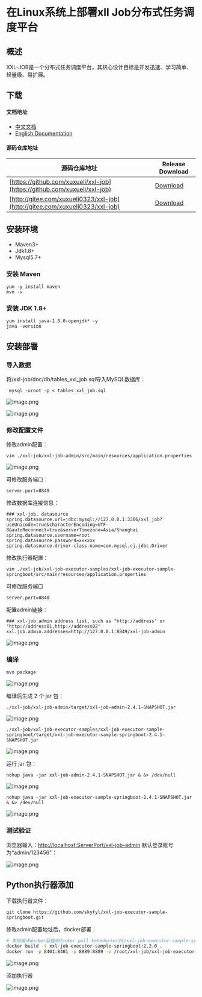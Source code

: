 # 在Linux系统上部署xll Job分布式任务调度平台


## 概述

XXL-JOB是一个分布式任务调度平台，其核心设计目标是开发迅速、学习简单、轻量级、易扩展。

## 下载

#### 文档地址

- [中文文档](https://www.xuxueli.com/xxl-job/)
- [English Documentation](https://www.xuxueli.com/xxl-job/en/)

#### 源码仓库地址

| **源码仓库地址**                                             | **Release Download**                                      |
| ------------------------------------------------------------ | --------------------------------------------------------- |
| [https://github.com/xuxueli/xxl-job](https://github.com/xuxueli/xxl-job) | [Download](https://github.com/xuxueli/xxl-job/releases)   |
| [http://gitee.com/xuxueli0323/xxl-job](http://gitee.com/xuxueli0323/xxl-job) | [Download](http://gitee.com/xuxueli0323/xxl-job/releases) |


## 安装环境

- Maven3+
- Jdk1.8+
- Mysql5.7+

### 安装 Maven

```
yum -y install maven
mvn -v
```

### 安装 JDK 1.8+

```
yum install java-1.8.0-openjdk* -y
java -version
```

## 安装部署

### 导入数据

将/xxl-job/doc/db/tables_xxl_job.sql导入MySQL数据库：

```
 mysql -uroot -p < tables_xxl_job.sql 
```

![image.png](https://cdn.nlark.com/yuque/0/2023/png/27142791/1695169724517-7bb36836-0d86-4b1c-a292-8b3c96e94ffe.png#averageHue=%231f4d62&clientId=ua2a0a9ce-12c6-4&from=paste&height=206&id=u9107a077&originHeight=412&originWidth=1138&originalType=binary&ratio=2&rotation=0&showTitle=false&size=495760&status=done&style=none&taskId=uf9e861a7-19b3-4516-89cb-8b2e79d51bb&title=&width=569)

![image.png](https://cdn.nlark.com/yuque/0/2023/png/27142791/1695169750315-15f0bdc2-1d33-44c4-9d8d-fb23b8f58c84.png#averageHue=%231d485d&clientId=ua2a0a9ce-12c6-4&from=paste&height=286&id=udc44d7a7&originHeight=572&originWidth=1322&originalType=binary&ratio=2&rotation=0&showTitle=false&size=836170&status=done&style=none&taskId=uaa24ec84-14d7-49fa-829c-90ae84f80c3&title=&width=661)

### 修改配置文件

修改admin配置：

```
vim ./xxl-job/xxl-job-admin/src/main/resources/application.properties
```

![image.png](https://cdn.nlark.com/yuque/0/2023/png/27142791/1695170001301-e541f373-3839-4a22-8e90-9ce9a4eacc61.png#averageHue=%231a475b&clientId=ua2a0a9ce-12c6-4&from=paste&height=328&id=u4db20346&originHeight=656&originWidth=1470&originalType=binary&ratio=2&rotation=0&showTitle=false&size=1062297&status=done&style=none&taskId=u594a03a9-9de1-4f1e-99f6-f00508bcb1e&title=&width=735)

可修改服务端口：

```
server.port=8849
```

修改数据库连接信息：

```
### xxl-job, datasource
spring.datasource.url=jdbc:mysql://127.0.0.1:3306/xxl_job?useUnicode=true&characterEncoding=UTF-8&autoReconnect=true&serverTimezone=Asia/Shanghai
spring.datasource.username=root
spring.datasource.password=xxxxxx
spring.datasource.driver-class-name=com.mysql.cj.jdbc.Driver
```

修改执行器配置：

```
vim ./xxl-job/xxl-job-executor-samples/xxl-job-executor-sample-springboot/src/main/resources/application.properties
```

可修改服务端口

```
server.port=8848
```

配置admin链接：

```
### xxl-job admin address list, such as "http://address" or "http://address01,http://address02"
xxl.job.admin.addresses=http://127.0.0.1:8849/xxl-job-admin
```

![image.png](https://cdn.nlark.com/yuque/0/2023/png/27142791/1695170200470-3bb9f208-2c73-44e4-9b39-8d43665f3f2b.png#averageHue=%231b465b&clientId=ua2a0a9ce-12c6-4&from=paste&height=333&id=ue19baae8&originHeight=666&originWidth=1488&originalType=binary&ratio=2&rotation=0&showTitle=false&size=1086256&status=done&style=none&taskId=u4b23f42d-f4bd-4edf-af2c-462ffa34baf&title=&width=744)

### 编译

```
mvn package
```

![image.png](https://cdn.nlark.com/yuque/0/2023/png/27142791/1695170331465-b607f2e7-7fec-441a-9c1e-dd9ced884587.png#averageHue=%231a3f51&clientId=ua2a0a9ce-12c6-4&from=paste&height=193&id=u1f1f85a3&originHeight=386&originWidth=1460&originalType=binary&ratio=2&rotation=0&showTitle=false&size=626865&status=done&style=none&taskId=u0b875ff2-7d24-43a9-a6aa-2e8cc5d0dbf&title=&width=730)

编译后生成 2 个 jar 包：

```
./xxl-job/xxl-job-admin/target/xxl-job-admin-2.4.1-SNAPSHOT.jar
```

![image.png](https://cdn.nlark.com/yuque/0/2023/png/27142791/1695172643399-98186994-9852-43f1-bc4d-fbef248f056c.png#averageHue=%231e4a61&clientId=u065c50c1-1b02-4&from=paste&height=55&id=u6edcb084&originHeight=110&originWidth=1374&originalType=binary&ratio=2&rotation=0&showTitle=false&size=176192&status=done&style=none&taskId=u51e58029-012e-473e-9e9a-72e7151c809&title=&width=687)

```
./xxl-job/xxl-job-executor-samples/xxl-job-executor-sample-springboot/target/xxl-job-executor-sample-springboot-2.4.1-SNAPSHOT.jar
```

![image.png](https://cdn.nlark.com/yuque/0/2023/png/27142791/1695172662686-8ce3273a-3105-4274-93ba-41cba9fe44d0.png#averageHue=%23153549&clientId=u065c50c1-1b02-4&from=paste&height=79&id=ub213ef92&originHeight=158&originWidth=1396&originalType=binary&ratio=2&rotation=0&showTitle=false&size=251136&status=done&style=none&taskId=uc286f0c3-6b56-4ab0-94eb-400ce7c0710&title=&width=698)

运行 jar 包：

```
nohup java -jar xxl-job-admin-2.4.1-SNAPSHOT.jar & &> /dev/null
```

![image.png](https://cdn.nlark.com/yuque/0/2023/png/27142791/1695173288905-da68643a-58f2-4d8a-be66-6186264dd667.png#averageHue=%23173749&clientId=u84ccbf91-5b59-4&from=paste&height=80&id=u6a84aca3&originHeight=160&originWidth=1324&originalType=binary&ratio=2&rotation=0&showTitle=false&size=256313&status=done&style=none&taskId=ueb120ea2-1848-483d-80c7-4f3afbc9839&title=&width=662)

```
nohup java -jar xxl-job-executor-sample-springboot-2.4.1-SNAPSHOT.jar & &> /dev/null
```

![image.png](https://cdn.nlark.com/yuque/0/2023/png/27142791/1695173305644-88166b71-3a74-42d8-b57c-fba3f97bfa44.png#averageHue=%23163648&clientId=u84ccbf91-5b59-4&from=paste&height=93&id=u1203748f&originHeight=186&originWidth=1432&originalType=binary&ratio=2&rotation=0&showTitle=false&size=321846&status=done&style=none&taskId=u403436dc-b4b7-453c-b505-17ae6e4b17b&title=&width=716)

### 测试验证

浏览器输入：[http://localhost:ServerPort/xxl-job-admin](http://192.168.1.38:9001/xxl-job-admin)
默认登录账号为“admin/123456”：

![image.png](https://cdn.nlark.com/yuque/0/2023/png/27142791/1695173277140-4ff1206a-eab2-401d-9022-9c390a2d5e92.png#averageHue=%23e6ece5&clientId=u84ccbf91-5b59-4&from=paste&height=663&id=u7a77a004&originHeight=1326&originWidth=2582&originalType=binary&ratio=2&rotation=0&showTitle=false&size=173190&status=done&style=none&taskId=ua64a2baf-7b42-4db3-95bf-6973d5155d0&title=&width=1291)



## Python执行器添加

下载执行器文件：

```
git clone https://github.com/skyfyl/xxl-job-executor-sample-springboot.git
```

修改admin配置地址后，docker部署：

```bash
# 本地编译docker容器或docker pull kobedocker24/xxl-job-executor-sample-springboot
docker build -t xxl-job-executor-sample-springboot:2.2.0 .
docker run -p 8401:8401 -p 8889:8889 -v /root/xxl-job/xxl-job-executor-sample-springboot-master/application.properties:/application.properties --name xxl-job-executor-sample-springboot -d xxl-job-executor-sample-springboot:2.2.0
```

![image.png](https://cdn.nlark.com/yuque/0/2023/png/27142791/1695177611911-c353e3ae-4609-4d84-8a8a-da266d5fa208.png#averageHue=%23193d4f&clientId=u84ccbf91-5b59-4&from=paste&height=189&id=u3b77b60b&originHeight=378&originWidth=1476&originalType=binary&ratio=2&rotation=0&showTitle=false&size=638900&status=done&style=none&taskId=u72e4007c-3a61-4dc9-a96b-71ae96e1949&title=&width=738)

添加执行器

![image.png](https://cdn.nlark.com/yuque/0/2023/png/27142791/1695180202317-9c5687d1-cb63-4a53-b57a-0afaf8caf5b5.png#averageHue=%23915f15&clientId=u84ccbf91-5b59-4&from=paste&height=434&id=u5ede74fb&originHeight=868&originWidth=1888&originalType=binary&ratio=2&rotation=0&showTitle=false&size=122844&status=done&style=none&taskId=u97af143d-6350-4a30-9ffd-919f6d813b0&title=&width=944)






